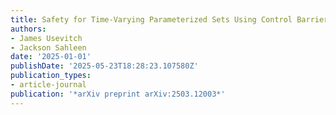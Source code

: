 ```yaml
---
title: Safety for Time-Varying Parameterized Sets Using Control Barrier Function Methods
authors:
- James Usevitch
- Jackson Sahleen
date: '2025-01-01'
publishDate: '2025-05-23T18:28:23.107580Z'
publication_types:
- article-journal
publication: '*arXiv preprint arXiv:2503.12003*'
---
```

